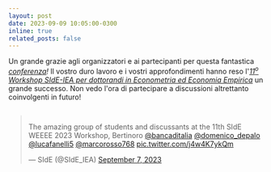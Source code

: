 ```yaml
---
layout: post
date: 2023-09-09 10:05:00-0300
inline: true
related_posts: false
---
```


Un grande grazie agli organizzatori e ai partecipanti per questa fantastica <i>[conferenza](https://www.side-iea.it/events/courses/11th-side-workshop-phd-students-econometrics-and-empirical-economics-weee-2023)!</i>  Il vostro duro lavoro e i vostri approfondimenti hanno reso l'<i>[11<sup>o</sup> Workshop SIdE-IEA per dottorandi in Econometria ed Economia Empirica](https://www.side-iea.it/sites/side-iea.it/files/weee_2023_program.pdf)</i> un grande successo. Non vedo l'ora di partecipare a discussioni altrettanto coinvolgenti in futuro!

<div class="mt-2" style="display: flex; justify-content: center;">
  <blockquote class="twitter-tweet">
    <p lang="en" dir="ltr">
      The amazing group of students and discussants at the 11th SIdE WEEEE 2023 Workshop, Bertinoro
      <a href="https://twitter.com/bancaditalia?ref_src=twsrc%5Etfw">@bancaditalia</a>
      <a href="https://twitter.com/domenico_depalo?ref_src=twsrc%5Etfw">@domenico_depalo</a>
      <a href="https://twitter.com/lucafanelli5?ref_src=twsrc%5Etfw">@lucafanelli5</a>
      <a href="https://twitter.com/marcorosso768?ref_src=twsrc%5Etfw">@marcorosso768</a>
      <a href="https://t.co/j4w4K7ykQm">pic.twitter.com/j4w4K7ykQm</a>
    </p>&mdash; SIdE (@SIdE_IEA)
    <a href="https://twitter.com/SIdE_IEA/status/1699898225216418170?ref_src=twsrc%5Etfw">September 7, 2023</a>
  </blockquote>
  <script async src="https://platform.twitter.com/widgets.js" charset="utf-8"></script>
</div>
